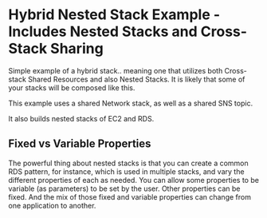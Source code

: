 # Hybrid Nested Stack Example - Includes Nested Stacks and Cross-Stack Sharing

Simple example of a hybrid stack.. meaning one that utilizes both Cross-stack Shared Resources and also Nested Stacks.   It is likely that some of your stacks will be composed like this.

This example uses a shared Network stack, as well as a shared SNS topic.

It also builds nested stacks of EC2 and RDS.

## Fixed vs Variable Properties
The powerful thing about nested stacks is that you can create a common RDS pattern, for instance, which is used in multiple stacks, and vary the different properties of each as needed.  You can allow some properties to be variable (as parameters) to be set by the user.  Other properties can be fixed.  And the mix of those fixed and variable properties can change from one application to another. 
